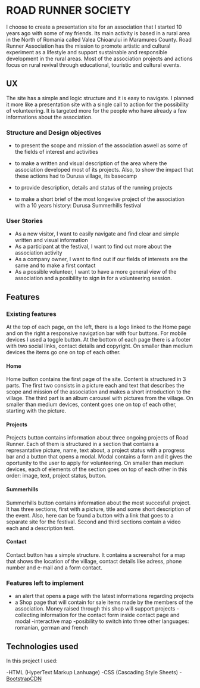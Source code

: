 # ROAD RUNNER SOCIETY

I choose to create a presentation site for an association that I started 10 years ago with some of my friends. Its main activity is based in a rural area in the North of Romania called Valea Chioarului in Maramures County.
Road Runner Association has the mission to promote artistic and cultural experiment as a lifestyle and support sustainable and responsible development in the rural areas. Most of the association projects and actions focus on rural revival through educational, touristic and cultural events.

## UX

The site has a simple and logic structure and it is easy to navigate. I planned it more like a presentation site with a single call to action for the possibility of volunteering. It is targeted more for the people who have already a few informations about the association.

### Structure and Design objectives

- to present the scope and mission of the association aswell as some of the fields of interest and activities

- to make a written and visual description of the area where the association developed most of its projects. Also, to show the impact that these actions had to Durusa village, its basecamp

- to provide description, details and status of the running projects

- to make a short brief of the most longevive project of the association with a 10 years history: Durusa Summerhills festival

### User Stories

- As a new visitor, I want to easily navigate and find clear and simple written and visual information
- As a participant at the festival, I want to find out more about the association activity
- As a company owner, I want to find out if our fields of interests are the same and to make a first contact
- As a possible volunteer, I want to have a more general view of the association and a posibility to sign in for a volunteering session.

## Features

### Existing features

At the top of each page, on the left, there is a logo linked to the Home page and on the right a responsive navigation bar with four buttons. For mobile devices I used a toggle button. At the bottom of each page there is a footer with two social links, contact details and copyright. On smaller than medium devices the items go one on top of each other.

#### Home

Home button contains the first page of the site. Content is structured in 3 parts. The first two consists in a picture each and text that describes the scope and mission of the association and makes a short introduction to the village. The third part is an album carousel with pictures from the village. On smaller than medium devices, content goes one on top of each other, starting with the picture.

#### Projects

Projects button contains information about three ongoing projects of Road Runner. Each of them is structured in a section that contains a represantative picture, name, text about, a project status with a progress bar and a button that opens a modal. Modal contains a form and it gives the oportunity to the user to apply for volunteering. On smaller than medium devices, each of elements of the section goes on top of each other in this order: image, text, project status, button.

#### Summerhills

Summerhills button contains information about the most succesfull project. It has three sections, first with a picture, title and some short description of the event. Also, here can be found a button with a link that goes to a separate site for the festival. Second and third sections contain a video each and a description text.

#### Contact

Contact button has a simple structure. It contains a screenshot for a map that shows the location of the village, contact details like adress, phone number and e-mail and a form contact.

### Features left to implement

- an alert that opens a page with the latest informations regarding projects
- a Shop page that will contain for sale items made by the members of the association. Money raised through this shop will support projects
  -collecting information for the contact form inside contact page and modal
  -interactive map
  -posibility to switch into three other languages: romanian, german and french

## Technologies used

In this project I used:

-HTML (HyperText Markup Lanhuage)
-CSS (Cascading Style Sheets) -[BootstrapCDN](https://getbootstrap.com)

